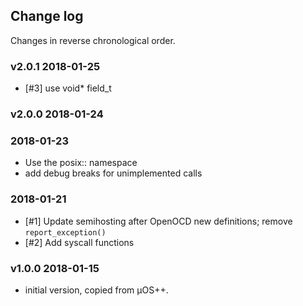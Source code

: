 ## Change log

Changes in reverse chronological order.

### v2.0.1 2018-01-25

* [#3] use void* field_t

### v2.0.0 2018-01-24

### 2018-01-23

* Use the posix:: namespace
* add debug breaks for unimplemented calls

### 2018-01-21

* [#1] Update semihosting after OpenOCD new definitions; remove `report_exception()`
* [#2] Add syscall functions

### v1.0.0 2018-01-15

* initial version, copied from µOS++.

